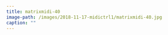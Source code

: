 ```yaml
---
title: matrixmidi-40
image-path: /images/2018-11-17-midictrl1/matrixmidi-40.jpg
caption: ""
---
```

